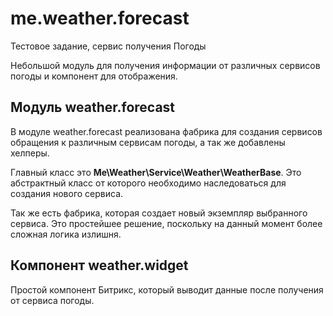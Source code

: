 # me.weather.forecast
Тестовое задание, сервис получения Погоды

Небольшой модуль для получения информации от различных сервисов погоды и компонент для отображения.

## Модуль weather.forecast

В модуле weather.forecast реализована фабрика для создания сервисов обращения к различным сервисам погоды, а так же 
добавлены хелперы.

Главный класс это **Me\Weather\Service\Weather\WeatherBase**. Это абстрактный класс от которого необходимо наследоваться для 
создания нового сервиса.

Так же есть фабрика, которая создает новый экземпляр выбранного сервиса. Это простейшее решение, поскольку на данный момент 
более сложная логика излишня.

## Компонент weather.widget

Простой компонент Битрикс, который выводит данные после получения от сервиса погоды.